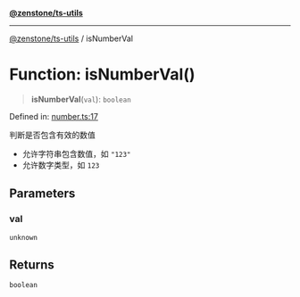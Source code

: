 [**@zenstone/ts-utils**](../README.md)

***

[@zenstone/ts-utils](../globals.md) / isNumberVal

# Function: isNumberVal()

> **isNumberVal**(`val`): `boolean`

Defined in: [number.ts:17](https://github.com/janpoem/ts-utils/blob/0cd4777c12ff7de2b512ea29cc29419037e8cb6f/src/number.ts#L17)

判断是否包含有效的数值

- 允许字符串包含数值，如 `"123"`
- 允许数字类型，如 `123`

## Parameters

### val

`unknown`

## Returns

`boolean`
